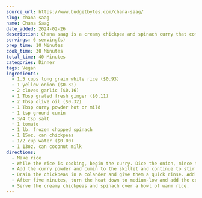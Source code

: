 ```yaml
---
source_url: https://www.budgetbytes.com/chana-saag/
slug: chana-saag
name: Chana Saag
date_added: 2024-02-26
description: Chana saag is a creamy chickpea and spinach curry that comes together quickly, is full of warm spices, filling, and vegan! Perfect for meal prep!
servings: 6 serving(s)
prep_time: 10 Minutes
cook_time: 30 Minutes
total_time: 40 Minutes
categories: Dinner
tags: Vegan
ingredients:
  - 1.5 cups long grain white rice ($0.93)
  - 1 yellow onion ($0.32)
  - 2 cloves garlic ($0.16)
  - 1 Tbsp grated fresh ginger ($0.11)
  - 2 Tbsp olive oil ($0.32)
  - 1 Tbsp curry powder hot or mild
  - 1 tsp ground cumin
  - 3/4 tsp salt
  - 1 tomato
  - 1 lb. frozen chopped spinach
  - 1 15oz. can chickpeas
  - 1/2 cup water ($0.00)
  - 1 13oz. can coconut milk
directions:
  - Make rice
  - While the rice is cooking, begin the curry. Dice the onion, mince the garlic, and grate the ginger. Add the onion, garlic, and ginger to a large skillet with the olive oil and sauté over medium-low heat for about 5 minutes, or until the onion is soft. While these are cooking, dice the tomato.
  - Add the curry powder and cumin to the skillet and continue to stir and cook for one minute more. Add the diced tomato and salt. Continue to cook for about five minutes more, or until the tomato has broken down.
  - Drain the chickpeas in a colander and give them a quick rinse. Add the rinsed chickpeas, frozen spinach, and a half cup of water to the skillet. Stir everything together and then bring it up to a simmer over medium heat. Let the mixture simmer for five minutes to allow the flavors to blend.
  - After five minutes, turn the heat down to medium-low and add the coconut milk. Depending on how thick you want the sauce, you can either just heat through or let it simmer until thickened. Leave your chana saag chunky ,or, if preferred, use an immersion blender to purée some of the mixture. Once it’s heated through, adjust the salt to your liking.
  - Serve the creamy chickpeas and spinach over a bowl of warm rice.
---
```


